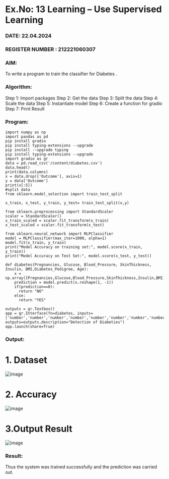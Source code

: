 # Ex.No: 13 Learning – Use Supervised Learning  
### DATE: 22.04.2024                                                                           
### REGISTER NUMBER : 212221060307
### AIM: 
To write a program to train the classifier for Diabetes .
###  Algorithm:
Step 1: Import packages 
Step 2: Get the data 
Step 3: Split the data 
Step 4: Scale the data 
Step 5: Instantiate model 
Step 6: Create a function for gradio 
Step 7: Print Result

### Program:
```
import numpy as np
import pandas as pd
pip install gradio
pip install typing-extensions --upgrade
pip install --upgrade typing
pip install typing-extensions --upgrade
import gradio as gr
data = pd.read_csv('/content/diabetes.csv')
data.head()
print(data.columns)
x = data.drop(['Outcome'], axis=1)
y = data['Outcome']
print(x[:5])
#split data
from sklearn.model_selection import train_test_split

x_train, x_test, y_train, y_test= train_test_split(x,y)

from sklearn.preprocessing import StandardScaler
scaler = StandardScaler()
x_train_scaled = scaler.fit_transform(x_train)
x_test_scaled = scaler.fit_transform(x_test)

from sklearn.neural_network import MLPClassifier
model = MLPClassifier(max_iter=1000, alpha=1)
model.fit(x_train, y_train)
print("Model Accuracy on training set:", model.score(x_train, y_train))
print("Model Accuracy on Test Set:", model.score(x_test, y_test))

def diabetes(Pregnancies, Glucose, Blood_Pressure, SkinThickness, Insulin, BMI,Diabetes_Pedigree, Age):
    x = np.array([Pregnancies,Glucose,Blood_Pressure,SkinThickness,Insulin,BMI,Diabetes_Pedigree,Age])
    prediction = model.predict(x.reshape(1, -1))
    if(prediction==0):
      return "NO"
    else:
      return "YES"

outputs = gr.Textbox()
app = gr.Interface(fn=diabetes, inputs=['number','number','number','number','number','number','number','number'], outputs=outputs,description="Detection of Diabeties")
app.launch(share=True)

```

### Output:
# 1. Dataset
![image](https://github.com/Vijayananthperumal22/AI_Lab_2023-24/assets/107705127/3467b06e-8fce-4c48-b097-b86dd45beac5)
# 2. Accuracy
![image](https://github.com/Vijayananthperumal22/AI_Lab_2023-24/assets/107705127/e26327cc-1d4a-4802-bc39-162f2d56e423)
# 3.Output Result
![image](https://github.com/Vijayananthperumal22/AI_Lab_2023-24/assets/107705127/0e4b6278-3fb5-434b-b875-af6a847c3b22)


### Result:
Thus the system was trained successfully and the prediction was carried out.
